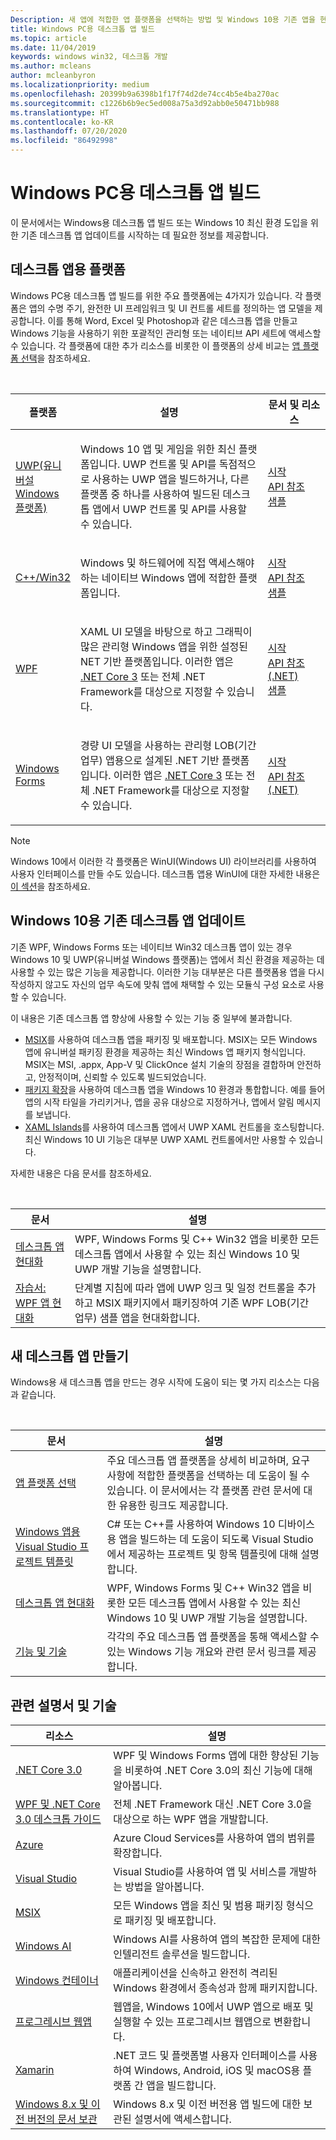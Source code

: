 ```yaml
---
Description: 새 앱에 적합한 앱 플랫폼을 선택하는 방법 및 Windows 10용 기존 앱을 현대화하는 방법을 비롯하여 Windows PC용 데스크톱 앱을 빌드하는 방법을 알아봅니다.
title: Windows PC용 데스크톱 앱 빌드
ms.topic: article
ms.date: 11/04/2019
keywords: windows win32, 데스크톱 개발
ms.author: mcleans
author: mcleanbyron
ms.localizationpriority: medium
ms.openlocfilehash: 20399b9a6398b1f17f74d2de74cc4b5e4ba270ac
ms.sourcegitcommit: c1226b6b9ec5ed008a75a3d92abb0e50471bb988
ms.translationtype: HT
ms.contentlocale: ko-KR
ms.lasthandoff: 07/20/2020
ms.locfileid: "86492998"
---
```

# <a name="build-desktop-apps-for-windows-pcs"></a>Windows PC용 데스크톱 앱 빌드

이 문서에서는 Windows용 데스크톱 앱 빌드 또는 Windows 10 최신 환경 도입을 위한 기존 데스크톱 앱 업데이트를 시작하는 데 필요한 정보를 제공합니다.

## <a name="platforms-for-desktop-apps"></a>데스크톱 앱용 플랫폼

Windows PC용 데스크톱 앱 빌드를 위한 주요 플랫폼에는 4가지가 있습니다. 각 플랫폼은 앱의 수명 주기, 완전한 UI 프레임워크 및 UI 컨트롤 세트를 정의하는 앱 모델을 제공합니다. 이를 통해 Word, Excel 및 Photoshop과 같은 데스크톱 앱을 만들고 Windows 기능을 사용하기 위한 포괄적인 관리형 또는 네이티브 API 세트에 액세스할 수 있습니다. 각 플랫폼에 대한 추가 리소스를 비롯한 이 플랫폼의 상세 비교는 [앱 플랫폼 선택](choose-your-platform.md)을 참조하세요.

<br/>

<table>
<colgroup>
<col width="20%" />
<col width="60%" />
<col width="20%" />
</colgroup>
<thead>
<tr class="header">
<th>플랫폼</th>
<th>설명</th>
<th>문서 및 리소스</th>
</tr>
</thead>
<tbody>
<tr class="odd">
<td><a href="https://docs.microsoft.com/windows/uwp/">UWP(유니버설 Windows 플랫폼)</a></td>
<td><p>Windows 10 앱 및 게임을 위한 최신 플랫폼입니다. UWP 컨트롤 및 API를 독점적으로 사용하는 UWP 앱을 빌드하거나, 다른 플랫폼 중 하나를 사용하여 빌드된 데스크톱 앱에서 UWP 컨트롤 및 API를 사용할 수 있습니다.</p></td>
<td><a href="/windows/uwp/get-started/">시작</a><br/><a href="/uwp/">API 참조</a><br/><a href="https://github.com/Microsoft/Windows-universal-samples">샘플</a></td>
</tr>
<tr class="even">
<td><a href="https://docs.microsoft.com/windows/win32/">C++/Win32</a></td>
<td><p>Windows 및 하드웨어에 직접 액세스해야 하는 네이티브 Windows 앱에 적합한 플랫폼입니다.</p></td>
<td><a href="/windows/win32/desktop-programming/">시작</a><br/><a href="/windows/win32/apiindex/windows-api-list/">API 참조</a><br/><a href="https://github.com/Microsoft/Windows-classic-samples">샘플</a></td>
</tr>
<tr class="odd">
<td><a href="https://docs.microsoft.com/dotnet/framework/wpf/">WPF</a></td>
<td><p>XAML UI 모델을 바탕으로 하고 그래픽이 많은 관리형 Windows 앱을 위한 설정된 NET 기반 플랫폼입니다. 이러한 앱은 <a href="https://docs.microsoft.com/dotnet/core/whats-new/dotnet-core-3-0">.NET Core 3</a> 또는 전체 .NET Framework를 대상으로 지정할 수 있습니다.</p></td>
<td><a href="/dotnet/framework/wpf/getting-started/">시작</a><br/><a href="https://docs.microsoft.com/dotnet/api/index">API 참조(.NET)</a><br/><a href="https://github.com/Microsoft/WPF-Samples">샘플</a></td>
</tr>
<tr class="even">
<td><a href="https://docs.microsoft.com/dotnet/framework/winforms/">Windows Forms</a></td>
<td><p>경량 UI 모델을 사용하는 관리형 LOB(기간 업무) 앱용으로 설계된 .NET 기반 플랫폼입니다. 이러한 앱은 <a href="https://docs.microsoft.com/dotnet/core/whats-new/dotnet-core-3-0">.NET Core 3</a> 또는 전체 .NET Framework를 대상으로 지정할 수 있습니다.</p></td>
<td><a href="/dotnet/framework/winforms/getting-started-with-windows-forms">시작</a><br/><a href="https://docs.microsoft.com/dotnet/api/index">API 참조(.NET)</a></td>
</tr>
</tbody>
</table>

> [!NOTE]
> Windows 10에서 이러한 각 플랫폼은 WinUI(Windows UI) 라이브러리를 사용하여 사용자 인터페이스를 만들 수도 있습니다. 데스크톱 앱용 WinUI에 대한 자세한 내용은 [이 섹션](choose-your-platform.md#windows-ui-library)을 참조하세요.

## <a name="update-existing-desktop-apps-for-windows-10"></a>Windows 10용 기존 데스크톱 앱 업데이트

기존 WPF, Windows Forms 또는 네이티브 Win32 데스크톱 앱이 있는 경우 Windows 10 및 UWP(유니버설 Windows 플랫폼)는 앱에서 최신 환경을 제공하는 데 사용할 수 있는 많은 기능을 제공합니다. 이러한 기능 대부분은 다른 플랫폼용 앱을 다시 작성하지 않고도 자신의 업무 속도에 맞춰 앱에 채택할 수 있는 모듈식 구성 요소로 사용할 수 있습니다.

이 내용은 기존 데스크톱 앱 향상에 사용할 수 있는 기능 중 일부에 불과합니다.

* [MSIX](/windows/msix/)를 사용하여 데스크톱 앱을 패키징 및 배포합니다. MSIX는 모든 Windows 앱에 유니버설 패키징 환경을 제공하는 최신 Windows 앱 패키지 형식입니다. MSIX는 MSI, .appx, App-V 및 ClickOnce 설치 기술의 장점을 결합하며 안전하고, 안정적이며, 신뢰할 수 있도록 빌드되었습니다.
* [패키지 확장](/windows/apps/desktop/modernize/desktop-to-uwp-extensions)을 사용하여 데스크톱 앱을 Windows 10 환경과 통합합니다. 예를 들어 앱의 시작 타일을 가리키거나, 앱을 공유 대상으로 지정하거나, 앱에서 알림 메시지를 보냅니다.
* [XAML Islands](/windows/apps/desktop/modernize/xaml-islands)를 사용하여 데스크톱 앱에서 UWP XAML 컨트롤을 호스팅합니다. 최신 Windows 10 UI 기능은 대부분 UWP XAML 컨트롤에서만 사용할 수 있습니다.

자세한 내용은 다음 문서를 참조하세요.

<br/>

| 문서 | 설명 |
|---------|-------------|
| [데스크톱 앱 현대화](/windows/apps/desktop/modernize) | WPF, Windows Forms 및 C++ Win32 앱을 비롯한 모든 데스크톱 앱에서 사용할 수 있는 최신 Windows 10 및 UWP 개발 기능을 설명합니다. |
| [자습서: WPF 앱 현대화](/windows/apps/desktop/modernize/modernize-wpf-tutorial) | 단계별 지침에 따라 앱에 UWP 잉크 및 일정 컨트롤을 추가하고 MSIX 패키지에서 패키징하여 기존 WPF LOB(기간 업무) 샘플 앱을 현대화합니다.  |

## <a name="create-new-desktop-apps"></a>새 데스크톱 앱 만들기

Windows용 새 데스크톱 앱을 만드는 경우 시작에 도움이 되는 몇 가지 리소스는 다음과 같습니다.

<br/>

| 문서 | 설명 |
|---------|-------------|
| [앱 플랫폼 선택](choose-your-platform.md) | 주요 데스크톱 앱 플랫폼을 상세히 비교하며, 요구 사항에 적합한 플랫폼을 선택하는 데 도움이 될 수 있습니다. 이 문서에서는 각 플랫폼 관련 문서에 대한 유용한 링크도 제공합니다. |
| [Windows 앱용 Visual Studio 프로젝트 템플릿](visual-studio-templates.md) | C\# 또는 C++를 사용하여 Windows 10 디바이스용 앱을 빌드하는 데 도움이 되도록 Visual Studio에서 제공하는 프로젝트 및 항목 템플릿에 대해 설명합니다. |
| [데스크톱 앱 현대화](/windows/apps/desktop/modernize) | WPF, Windows Forms 및 C++ Win32 앱을 비롯한 모든 데스크톱 앱에서 사용할 수 있는 최신 Windows 10 및 UWP 개발 기능을 설명합니다. |
| [기능 및 기술](/windows/apps/features-and-technologies) | 각각의 주요 데스크톱 앱 플랫폼을 통해 액세스할 수 있는 Windows 기능 개요와 관련 문서 링크를 제공합니다. |

## <a name="related-documentation-and-technologies"></a>관련 설명서 및 기술

| 리소스 | 설명 |
|---------|-------------|
| [.NET Core 3.0](https://docs.microsoft.com/dotnet/core/whats-new/dotnet-core-3-0) | WPF 및 Windows Forms 앱에 대한 향상된 기능을 비롯하여 .NET Core 3.0의 최신 기능에 대해 알아봅니다. |
| [WPF 및 .NET Core 3.0 데스크톱 가이드](https://docs.microsoft.com/dotnet/desktop-wpf/overview/index) | 전체 .NET Framework 대신 .NET Core 3.0을 대상으로 하는 WPF 앱을 개발합니다.  |
| [Azure](https://docs.microsoft.com/azure/) | Azure Cloud Services를 사용하여 앱의 범위를 확장합니다. |
| [Visual Studio](https://docs.microsoft.com/visualstudio/) | Visual Studio를 사용하여 앱 및 서비스를 개발하는 방법을 알아봅니다. |
| [MSIX](https://docs.microsoft.com/windows/msix/) | 모든 Windows 앱을 최신 및 범용 패키징 형식으로 패키징 및 배포합니다. |
| [Windows AI](https://docs.microsoft.com/windows/ai/) | Windows AI를 사용하여 앱의 복잡한 문제에 대한 인텔리전트 솔루션을 빌드합니다. |
| [Windows 컨테이너](https://docs.microsoft.com/virtualization/windowscontainers/) | 애플리케이션을 신속하고 완전히 격리된 Windows 환경에서 종속성과 함께 패키지합니다. |
| [프로그레시브 웹앱](https://docs.microsoft.com/microsoft-edge/progressive-web-apps) | 웹앱을, Windows 10에서 UWP 앱으로 배포 및 실행할 수 있는 프로그레시브 웹앱으로 변환합니다. |
| [Xamarin](https://docs.microsoft.com/xamarin/) | .NET 코드 및 플랫폼별 사용자 인터페이스를 사용하여 Windows, Android, iOS 및 macOS용 플랫폼 간 앱을 빌드합니다. |
| [Windows 8.x 및 이전 버전의 문서 보관](https://docs.microsoft.com/previous-versions/windows/) | Windows 8.x 및 이전 버전용 앱 빌드에 대한 보관된 설명서에 액세스합니다. |

